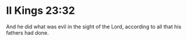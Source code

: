 # II Kings 23:32

And he did what was evil in the sight of the Lord, according to all that his fathers had done.
